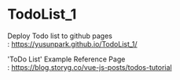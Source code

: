 # TodoList_1

Deploy Todo list to github pages  
: https://yusunpark.github.io/TodoList_1/

'ToDo List' Example Reference Page  
: https://blog.storyg.co/vue-js-posts/todos-tutorial
